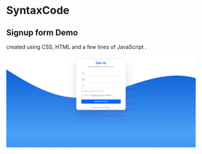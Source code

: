 # SyntaxCode

## Signup form Demo

created using CSS, HTML and a few lines of JavaScript .

![alt text](screenshot.png)
